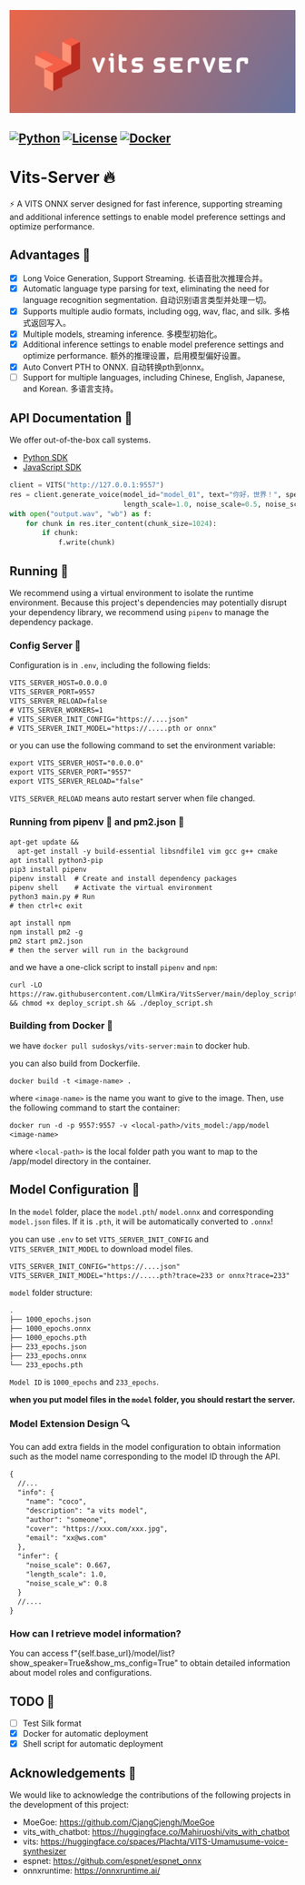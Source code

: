 ![cover.png](docs/cover.png)

[![Python](https://img.shields.io/badge/python-3.8%2B-blue)](https://www.python.org/downloads/)
[![License](https://img.shields.io/badge/license-BSD3-green)](LICENSE)
[![Docker](https://github.com/LlmKira/VitsServer/actions/workflows/docker-latest.yaml/badge.svg)](https://github.com/LlmKira/VitsServer/actions/workflows/docker-latest.yaml)
------

# Vits-Server 🔥

⚡ A VITS ONNX server designed for fast inference, supporting streaming and additional inference settings to enable model
preference settings and optimize performance.

## Advantages 💪

- [x] Long Voice Generation, Support Streaming. 长语音批次推理合并。
- [x] Automatic language type parsing for text, eliminating the need for language recognition segmentation.
  自动识别语言类型并处理一切。
- [x] Supports multiple audio formats, including ogg, wav, flac, and silk. 多格式返回写入。
- [x] Multiple models, streaming inference. 多模型初始化。
- [x] Additional inference settings to enable model preference settings and optimize performance. 额外的推理设置，启用模型偏好设置。
- [x] Auto Convert PTH to ONNX. 自动转换pth到onnx。
- [ ] Support for multiple languages, including Chinese, English, Japanese, and Korean. 多语言支持。

## API Documentation 📖

We offer out-of-the-box call systems.

- [Python SDK](docs/sdk.py)
- [JavaScript SDK](docs/sdk.js)

```python
client = VITS("http://127.0.0.1:9557")
res = client.generate_voice(model_id="model_01", text="你好，世界！", speaker_id=0, audio_type="wav",
                            length_scale=1.0, noise_scale=0.5, noise_scale_w=0.5, auto_parse=True)
with open("output.wav", "wb") as f:
    for chunk in res.iter_content(chunk_size=1024):
        if chunk:
            f.write(chunk)
```

## Running 🏃

We recommend using a virtual environment to isolate the runtime environment. Because this project's dependencies may
potentially disrupt your dependency library, we recommend using `pipenv` to manage the dependency package.

### Config Server 🐚

Configuration is in `.env`, including the following fields:

```dotenv
VITS_SERVER_HOST=0.0.0.0
VITS_SERVER_PORT=9557
VITS_SERVER_RELOAD=false
# VITS_SERVER_WORKERS=1
# VITS_SERVER_INIT_CONFIG="https://....json"
# VITS_SERVER_INIT_MODEL="https://.....pth or onnx"
```

or you can use the following command to set the environment variable:

```shell
export VITS_SERVER_HOST="0.0.0.0"
export VITS_SERVER_PORT="9557"
export VITS_SERVER_RELOAD="false"
```

`VITS_SERVER_RELOAD` means auto restart server when file changed.

### Running from pipenv 🐍 and pm2.json 🚀

```shell
apt-get update &&
  apt-get install -y build-essential libsndfile1 vim gcc g++ cmake
apt install python3-pip
pip3 install pipenv
pipenv install  # Create and install dependency packages
pipenv shell    # Activate the virtual environment
python3 main.py # Run
# then ctrl+c exit
```

```shell
apt install npm
npm install pm2 -g
pm2 start pm2.json
# then the server will run in the background

```

and we have a one-click script to install `pipenv` and `npm`:

```shell
curl -LO https://raw.githubusercontent.com/LlmKira/VitsServer/main/deploy_script.sh && chmod +x deploy_script.sh && ./deploy_script.sh

```

### Building from Docker 🐋

we have `docker pull sudoskys/vits-server:main` to docker hub.

you can also build from Dockerfile.

```shell
docker build -t <image-name> .
```

where `<image-name>` is the name you want to give to the image. Then, use the following command to start the container:

```shell
docker run -d -p 9557:9557 -v <local-path>/vits_model:/app/model <image-name>
```

where `<local-path>` is the local folder path you want to map to the /app/model directory in the container.

## Model Configuration 📁

In the `model` folder, place the `model.pth`/ `model.onnx` and corresponding `model.json` files. If it is `.pth`, it
will be automatically converted to `.onnx`!

you can use `.env` to set `VITS_SERVER_INIT_CONFIG` and `VITS_SERVER_INIT_MODEL` to download model files.

```dotenv
VITS_SERVER_INIT_CONFIG="https://....json"
VITS_SERVER_INIT_MODEL="https://.....pth?trace=233 or onnx?trace=233"
```

`model` folder structure:

```
.
├── 1000_epochs.json
├── 1000_epochs.onnx
├── 1000_epochs.pth
├── 233_epochs.json
├── 233_epochs.onnx
└── 233_epochs.pth
```

`Model ID` is `1000_epochs` and `233_epochs`.

**when you put model files in the `model` folder, you should restart the server.**

### Model Extension Design 🔍

You can add extra fields in the model configuration to obtain information such as the model name corresponding to the
model ID through the API.

```json5
{
  //...
  "info": {
    "name": "coco",
    "description": "a vits model",
    "author": "someone",
    "cover": "https://xxx.com/xxx.jpg",
    "email": "xx@ws.com"
  },
  "infer": {
    "noise_scale": 0.667,
    "length_scale": 1.0,
    "noise_scale_w": 0.8
  }
  //....
}
```

### How can I retrieve model information?

You can access f"{self.base_url}/model/list?show_speaker=True&show_ms_config=True" to obtain detailed information about
model roles and configurations.

## TODO 📝

- [ ] Test Silk format
- [x] Docker for automatic deployment
- [x] Shell script for automatic deployment

## Acknowledgements 🙏

We would like to acknowledge the contributions of the following projects in the development of this project:

- MoeGoe: https://github.com/CjangCjengh/MoeGoe
- vits_with_chatbot: https://huggingface.co/Mahiruoshi/vits_with_chatbot
- vits: https://huggingface.co/spaces/Plachta/VITS-Umamusume-voice-synthesizer
- espnet: https://github.com/espnet/espnet_onnx
- onnxruntime: https://onnxruntime.ai/
